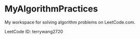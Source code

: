 # MyAlgorithmPractices
My workspace for solving algorithm problems on LeetCode.com.

LeetCode ID: terrywang2720
